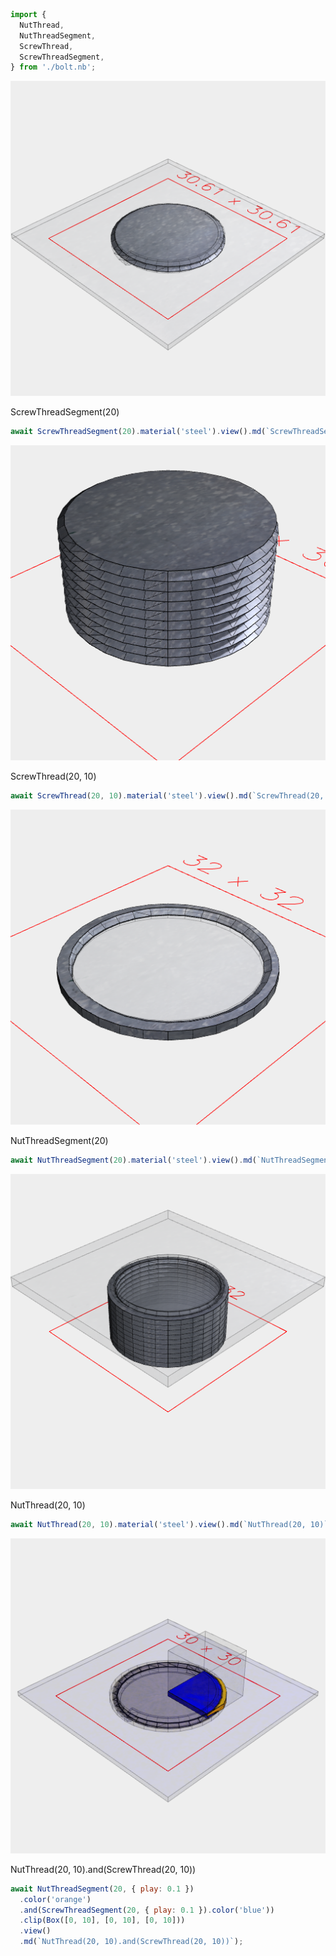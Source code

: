 ```JavaScript
import {
  NutThread,
  NutThreadSegment,
  ScrewThread,
  ScrewThreadSegment,
} from './bolt.nb';
```

![Image](examples.md.$1.png)

ScrewThreadSegment(20)

```JavaScript
await ScrewThreadSegment(20).material('steel').view().md(`ScrewThreadSegment(20)`);
```

![Image](examples.md.$2.png)

ScrewThread(20, 10)

```JavaScript
await ScrewThread(20, 10).material('steel').view().md(`ScrewThread(20, 10)`);
```

![Image](examples.md.$3.png)

NutThreadSegment(20)

```JavaScript
await NutThreadSegment(20).material('steel').view().md(`NutThreadSegment(20)`);
```

![Image](examples.md.$4.png)

NutThread(20, 10)

```JavaScript
await NutThread(20, 10).material('steel').view().md(`NutThread(20, 10)`);
```

![Image](examples.md.$5.png)

NutThread(20, 10).and(ScrewThread(20, 10))

```JavaScript
await NutThreadSegment(20, { play: 0.1 })
  .color('orange')
  .and(ScrewThreadSegment(20, { play: 0.1 }).color('blue'))
  .clip(Box([0, 10], [0, 10], [0, 10]))
  .view()
  .md(`NutThread(20, 10).and(ScrewThread(20, 10))`);
```
